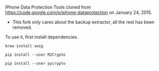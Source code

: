 iPhone Data Protection Tools cloned from https://code.google.com/p/iphone-dataprotection on January 24, 2015.

- This fork only cares about the backup extractor, all the rest has been removed.

To use it, first install dependencies.

`brew install swig`

`pip install --user M2Crypto`

`pip install --user pycrypto`
